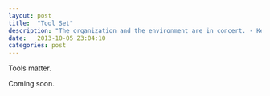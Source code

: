 ```yaml
---
layout: post
title:  "Tool Set"
description: "The organization and the environment are in concert. - Kevin Kelly"
date:   2013-10-05 23:04:10
categories: post
---
```


Tools matter.

Coming soon.
